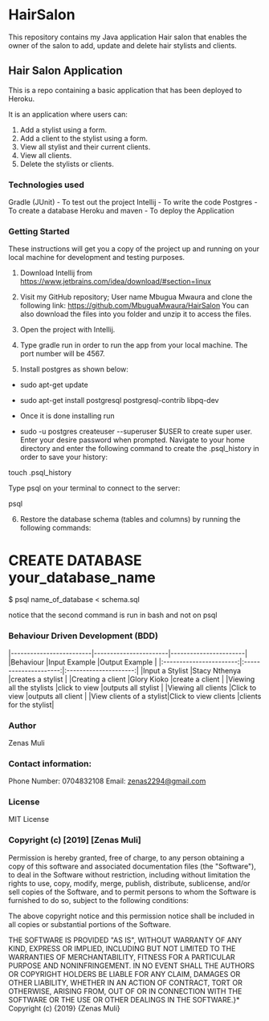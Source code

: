 # HairSalon
This repository contains my Java application Hair salon that enables the owner of the salon to add, update and delete hair stylists and clients.

## Hair Salon Application

This is a repo containing a basic application that has been deployed to Heroku.

It is an application where users can:

1. Add a stylist using a form.
2. Add a client to the stylist using a form.
3. View all stylist and their current clients.
4. View all clients.
5. Delete the stylists or clients.


### Technologies used

Gradle (JUnit) - To test out the project
Intellij - To write the code
Postgres - To create a database
Heroku and maven - To deploy the Application

### Getting Started
These instructions will get you a copy of the project up and running on your local machine for development and testing purposes.


1. Download Intellij from https://www.jetbrains.com/idea/download/#section=linux

2. Visit my GitHub repository; User name Mbugua Mwaura and clone the following link: https://github.com/MbuguaMwaura/HairSalon You can also download the files into you folder and unzip it to access the files.

3. Open the project with Intellij.

4. Type gradle run in order to run the app from your local machine. The port number will be 4567.

5. Install postgres as shown below:

 - sudo apt-get update

 - sudo apt-get install postgresql postgresql-contrib libpq-dev

 - Once it is done installing run

 - sudo -u postgres createuser --superuser $USER
to create super user. Enter your desire password when prompted. Navigate to your home directory and enter the following command to create the .psql_history in order to save your history:

touch .psql_history

Type psql on your terminal to connect to the server:

psql

6. Restore the database schema (tables and columns) by running the following commands:

# CREATE DATABASE your_database_name

$ psql name_of_database < schema.sql

notice that the second command is run in bash and not on psql

### Behaviour Driven Development (BDD)

|-------------------------|-----------------------|-----------------------|
|Behaviour                |Input Example	      |Output Example         |
|:-----------------------:|:---------------------:|:---------------------:|
|Input a Stylist	      |Stacy Nthenya	      |creates a stylist      |
|Creating a client	      |Glory Kioko	          |create a client        |
|Viewing all the stylists |click to view	      |outputs all stylist    |
|Viewing all clients	  |Click to view	      |outputs all client     |
|View clients of a stylist|Click to view clients  |clients for the stylist|


### Author
Zenas Muli

### Contact information: 
Phone Number: 0704832108 
Email: zenas2294@gmail.com

### License
MIT License

### Copyright (c) [2019] [Zenas Muli]

Permission is hereby granted, free of charge, to any person obtaining a copy of this software and associated documentation files (the "Software"), to deal in the Software without restriction, including without limitation the rights to use, copy, modify, merge, publish, distribute, sublicense, and/or sell copies of the Software, and to permit persons to whom the Software is furnished to do so, subject to the following conditions:

The above copyright notice and this permission notice shall be included in all copies or substantial portions of the Software.

THE SOFTWARE IS PROVIDED "AS IS", WITHOUT WARRANTY OF ANY KIND, EXPRESS OR IMPLIED, INCLUDING BUT NOT LIMITED TO THE WARRANTIES OF MERCHANTABILITY, FITNESS FOR A PARTICULAR PURPOSE AND NONINFRINGEMENT. IN NO EVENT SHALL THE AUTHORS OR COPYRIGHT HOLDERS BE LIABLE FOR ANY CLAIM, DAMAGES OR OTHER LIABILITY, WHETHER IN AN ACTION OF CONTRACT, TORT OR OTHERWISE, ARISING FROM, OUT OF OR IN CONNECTION WITH THE SOFTWARE OR THE USE OR OTHER DEALINGS IN THE SOFTWARE.}* Copyright (c) {2019} {Zenas Muli}